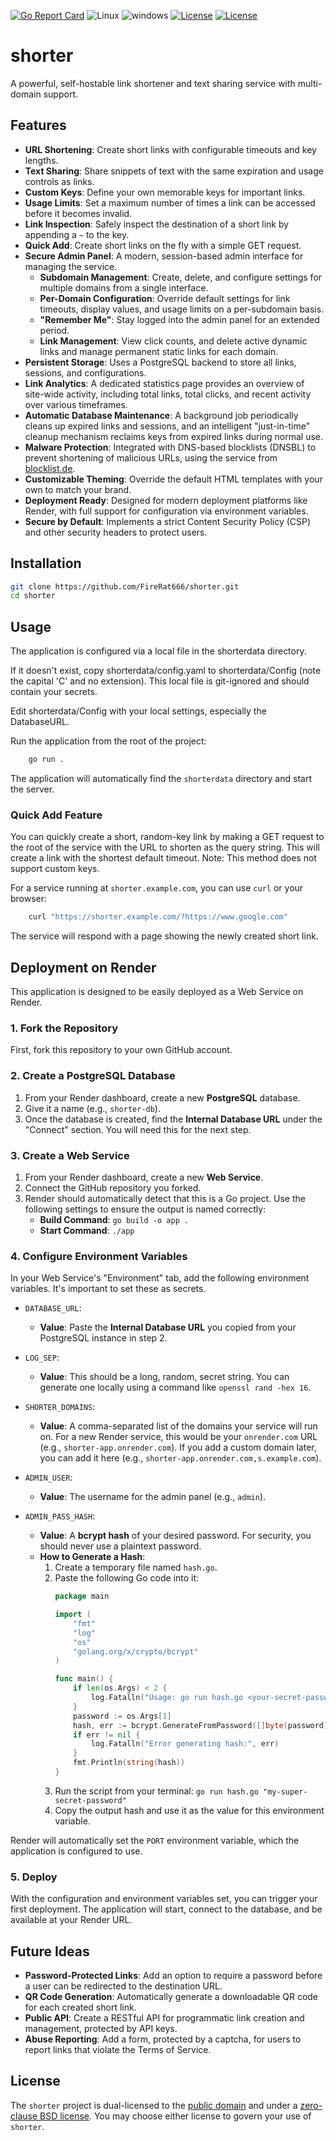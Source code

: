 [![Go Report Card](https://goreportcard.com/badge/github.com/FireRat666/shorter)](https://goreportcard.com/report/github.com/FireRat666/shorter)
![Linux](https://img.shields.io/badge/Supports-Linux-green.svg)
![windows](https://img.shields.io/badge/Supports-windows-green.svg)
[![License](https://img.shields.io/badge/License-UNLICENSE-blue.svg)](https://raw.githubusercontent.com/FireRat666/shorter/master/UNLICENSE)
[![License](https://img.shields.io/badge/License-0BSD-blue.svg)](https://raw.githubusercontent.com/FireRat666/shorter/master/LICENSE)
# shorter
A powerful, self-hostable link shortener and text sharing service with multi-domain support.

## Features
*   **URL Shortening**: Create short links with configurable timeouts and key lengths.
*   **Text Sharing**: Share snippets of text with the same expiration and usage controls as links.
*   **Custom Keys**: Define your own memorable keys for important links.
*   **Usage Limits**: Set a maximum number of times a link can be accessed before it becomes invalid.
*   **Link Inspection**: Safely inspect the destination of a short link by appending a `~` to the key.
*   **Quick Add**: Create short links on the fly with a simple GET request.
*   **Secure Admin Panel**: A modern, session-based admin interface for managing the service.
    *   **Subdomain Management**: Create, delete, and configure settings for multiple domains from a single interface.
    *   **Per-Domain Configuration**: Override default settings for link timeouts, display values, and usage limits on a per-subdomain basis.
    *   **"Remember Me"**: Stay logged into the admin panel for an extended period.
    *   **Link Management**: View click counts, and delete active dynamic links and manage permanent static links for each domain.
*   **Persistent Storage**: Uses a PostgreSQL backend to store all links, sessions, and configurations.
*   **Link Analytics**: A dedicated statistics page provides an overview of site-wide activity, including total links, total clicks, and recent activity over various timeframes.
*   **Automatic Database Maintenance**: A background job periodically cleans up expired links and sessions, and an intelligent "just-in-time" cleanup mechanism reclaims keys from expired links during normal use.
*   **Malware Protection**: Integrated with DNS-based blocklists (DNSBL) to prevent shortening of malicious URLs, using the service from [blocklist.de](https://www.blocklist.de/en/rbldns.html).
*   **Customizable Theming**: Override the default HTML templates with your own to match your brand.
*   **Deployment Ready**: Designed for modern deployment platforms like Render, with full support for configuration via environment variables.
*   **Secure by Default**: Implements a strict Content Security Policy (CSP) and other security headers to protect users.

## Installation

```bash
git clone https://github.com/FireRat666/shorter.git
cd shorter
```

## Usage

The application is configured via a local file in the shorterdata directory.

If it doesn't exist, copy shorterdata/config.yaml to shorterdata/Config (note the capital 'C' and no extension). This local file is git-ignored and should contain your secrets.

Edit shorterdata/Config with your local settings, especially the DatabaseURL.

Run the application from the root of the project:

```bash
    go run .
```

The application will automatically find the `shorterdata` directory and start the server.

### Quick Add Feature

You can quickly create a short, random-key link by making a GET request to the root of the service with the URL to shorten as the query string. This will create a link with the shortest default timeout. Note: This method does not support custom keys.

For a service running at `shorter.example.com`, you can use `curl` or your browser:

```bash
    curl "https://shorter.example.com/?https://www.google.com"
```

The service will respond with a page showing the newly created short link.

## Deployment on Render
This application is designed to be easily deployed as a Web Service on Render.

### 1. Fork the Repository
First, fork this repository to your own GitHub account.

### 2. Create a PostgreSQL Database
1.  From your Render dashboard, create a new **PostgreSQL** database.
2.  Give it a name (e.g., `shorter-db`).
3.  Once the database is created, find the **Internal Database URL** under the "Connect" section. You will need this for the next step.

### 3. Create a Web Service
1.  From your Render dashboard, create a new **Web Service**.
2.  Connect the GitHub repository you forked.
3.  Render should automatically detect that this is a Go project. Use the following settings to ensure the output is named correctly:
    *   **Build Command**: `go build -o app .`
    *   **Start Command**: `./app`

### 4. Configure Environment Variables
In your Web Service's "Environment" tab, add the following environment variables. It's important to set these as secrets.

*   `DATABASE_URL`:
    *   **Value**: Paste the **Internal Database URL** you copied from your PostgreSQL instance in step 2.
*   `LOG_SEP`:
    *   **Value**: This should be a long, random, secret string. You can generate one locally using a command like `openssl rand -hex 16`.

*   `SHORTER_DOMAINS`:
    *   **Value**: A comma-separated list of the domains your service will run on. For a new Render service, this would be your `onrender.com` URL (e.g., `shorter-app.onrender.com`). If you add a custom domain later, you can add it here (e.g., `shorter-app.onrender.com,s.example.com`).

*   `ADMIN_USER`:
    *   **Value**: The username for the admin panel (e.g., `admin`).
*   `ADMIN_PASS_HASH`:
    *   **Value**: A **bcrypt hash** of your desired password. For security, you should never use a plaintext password.
    *   **How to Generate a Hash**:
        1.  Create a temporary file named `hash.go`.
        2.  Paste the following Go code into it:
            ```go
            package main

            import (
                "fmt"
                "log"
                "os"
                "golang.org/x/crypto/bcrypt"
            )

            func main() {
                if len(os.Args) < 2 {
                    log.Fatalln("Usage: go run hash.go <your-secret-password>")
                }
                password := os.Args[1]
                hash, err := bcrypt.GenerateFromPassword([]byte(password), bcrypt.DefaultCost)
                if err != nil {
                    log.Fatalln("Error generating hash:", err)
                }
                fmt.Println(string(hash))
            }
            ```
        3.  Run the script from your terminal: `go run hash.go "my-super-secret-password"`
        4.  Copy the output hash and use it as the value for this environment variable.

Render will automatically set the `PORT` environment variable, which the application is configured to use.

### 5. Deploy
With the configuration and environment variables set, you can trigger your first deployment. The application will start, connect to the database, and be available at your Render URL.

## Future Ideas
*   **Password-Protected Links**: Add an option to require a password before a user can be redirected to the destination URL.
*   **QR Code Generation**: Automatically generate a downloadable QR code for each created short link.
*   **Public API**: Create a RESTful API for programmatic link creation and management, protected by API keys.
*   **Abuse Reporting**: Add a form, protected by a captcha, for users to report links that violate the Terms of Service.

## License

The `shorter` project is dual-licensed to the [public domain](UNLICENSE) and under a [zero-clause BSD license](LICENSE). You may choose either license to govern your use of `shorter`.

